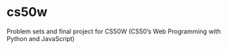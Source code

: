 # cs50w
Problem sets and final project for CS50W (CS50’s Web Programming with Python and JavaScript)
